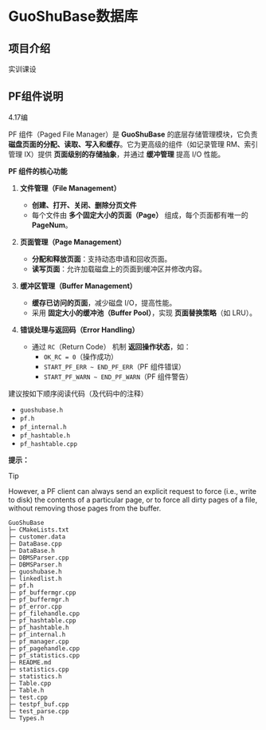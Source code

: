 
# GuoShuBase数据库

## 项目介绍

实训课设

## PF组件说明

4.17编

PF 组件（Paged File Manager）是 **GuoShuBase** 的底层存储管理模块，它负责 **磁盘页面的分配、读取、写入和缓存**。它为更高级的组件（如记录管理 RM、索引管理 IX）提供 **页面级别的存储抽象**，并通过 **缓冲管理** 提高 I/O 性能。

**PF 组件的核心功能**
1. **文件管理（File Management）**
    - **创建、打开、关闭、删除分页文件**
    - 每个文件由 **多个固定大小的页面（Page）** 组成，每个页面都有唯一的 **PageNum**。

2. **页面管理（Page Management）**
    - **分配和释放页面**：支持动态申请和回收页面。
    - **读写页面**：允许加载磁盘上的页面到缓冲区并修改内容。

3. **缓冲区管理（Buffer Management）**
    - **缓存已访问的页面**，减少磁盘 I/O，提高性能。
    - 采用 **固定大小的缓冲池（Buffer Pool）**，实现 **页面替换策略**（如 LRU）。

4. **错误处理与返回码（Error Handling）**
    - 通过 `RC`（Return Code） 机制 **返回操作状态**，如：
        - `OK_RC = 0`（操作成功）
        - `START_PF_ERR ~ END_PF_ERR`（PF 组件错误）
        - `START_PF_WARN ~ END_PF_WARN`（PF 组件警告）

建议按如下顺序阅读代码（及代码中的注释）

- `guoshubase.h`
- `pf.h`
- `pf_internal.h`
- `pf_hashtable.h`
- `pf_hashtable.cpp`

**提示：**

> [!tip]
> However, a PF client can always send an explicit request to force (i.e., write to disk) the contents of a particular page, or to force all dirty pages of a file, without removing those pages from the buffer.

```
GuoShuBase
├─ CMakeLists.txt
├─ customer.data
├─ DataBase.cpp
├─ DataBase.h
├─ DBMSParser.cpp
├─ DBMSParser.h
├─ guoshubase.h
├─ linkedlist.h
├─ pf.h
├─ pf_buffermgr.cpp
├─ pf_buffermgr.h
├─ pf_error.cpp
├─ pf_filehandle.cpp
├─ pf_hashtable.cpp
├─ pf_hashtable.h
├─ pf_internal.h
├─ pf_manager.cpp
├─ pf_pagehandle.cpp
├─ pf_statistics.cpp
├─ README.md
├─ statistics.cpp
├─ statistics.h
├─ Table.cpp
├─ Table.h
├─ test.cpp
├─ testpf_buf.cpp
├─ test_parse.cpp
└─ Types.h

```
